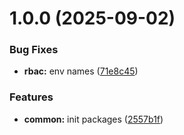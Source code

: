 # 1.0.0 (2025-09-02)

### Bug Fixes

- **rbac:** env names ([71e8c45](https://github.com/codespace-operator/common/commit/71e8c454d8d38adc425051e470f7294ac86ac31a))

### Features

- **common:** init packages ([2557b1f](https://github.com/codespace-operator/common/commit/2557b1f4ec3846e092a3b3a90bfcd61dc2261d47))
